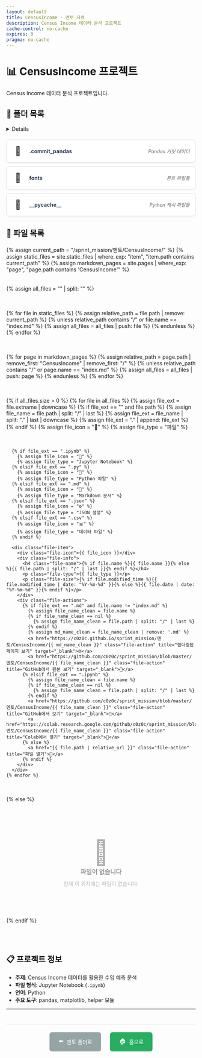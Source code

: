 ```yaml
---
layout: default
title: CensusIncome - 멘토 자료
description: Census Income 데이터 분석 프로젝트
cache-control: no-cache
expires: 0
pragma: no-cache
---
```


# 📊 CensusIncome 프로젝트

Census Income 데이터 분석 프로젝트입니다.

## 📁 폴더 목록

<details>
<ul>
{% for file in site.static_files %}
  {% if file.path contains 'CensusIncome' %}
    <li>Static File: {{ file.path }} ({{ file.name }})</li>
  {% endif %}
{% endfor %}
{% for page in site.pages %}
  {% if page.path contains 'CensusIncome' %}
    <li>Page: {{ page.path }} ({{ page.name }})</li>
  {% endif %}
{% endfor %}
</ul>
</details>

<div class="file-list">
  <div class="folder-item">
    <div class="item-link folder-display">
      <span class="item-icon">📂</span>
      <span class="item-name">.commit_pandas</span>
      <span class="item-desc">Pandas 커밋 데이터</span>
    </div>
  </div>
  
  <div class="folder-item">
    <div class="item-link folder-display">
      <span class="item-icon">📂</span>
      <span class="item-name">fonts</span>
      <span class="item-desc">폰트 파일들</span>
    </div>
  </div>
  
  <div class="folder-item">
    <div class="item-link folder-display">
      <span class="item-icon">📂</span>
      <span class="item-name">__pycache__</span>
      <span class="item-desc">Python 캐시 파일들</span>
    </div>
  </div>
</div>

## 📄 파일 목록

<div class="file-grid">
  {% assign current_path = "/sprint_mission/멘토/CensusIncome/" %}
  {% assign static_files = site.static_files | where_exp: "item", "item.path contains current_path" %}
  {% assign markdown_pages = site.pages | where_exp: "page", "page.path contains 'CensusIncome'" %}
  
  {% assign all_files = "" | split: "" %}
  
  <!-- Add static files -->
  {% for file in static_files %}
    {% assign relative_path = file.path | remove: current_path %}
    {% unless relative_path contains "/" or file.name == "index.md" %}
      {% assign all_files = all_files | push: file %}
    {% endunless %}
  {% endfor %}
  
  <!-- Add markdown pages -->
  {% for page in markdown_pages %}
    {% assign relative_path = page.path | remove_first: "CensusIncome" | remove_first: "/" %}
    {% unless relative_path contains "/" or page.name == "index.md" %}
      {% assign all_files = all_files | push: page %}
    {% endunless %}
  {% endfor %}
  
  {% if all_files.size > 0 %}
    {% for file in all_files %}
      {% assign file_ext = file.extname | downcase %}
      {% if file_ext == "" and file.path %}
        {% assign file_name = file.path | split: "/" | last %}
        {% assign file_ext = file_name | split: "." | last | downcase %}
        {% assign file_ext = "." | append: file_ext %}
      {% endif %}
      {% assign file_icon = "📄" %}
      {% assign file_type = "파일" %}
      
      {% if file_ext == ".ipynb" %}
        {% assign file_icon = "📓" %}
        {% assign file_type = "Jupyter Notebook" %}
      {% elsif file_ext == ".py" %}
        {% assign file_icon = "🐍" %}
        {% assign file_type = "Python 파일" %}
      {% elsif file_ext == ".md" %}
        {% assign file_icon = "📝" %}
        {% assign file_type = "Markdown 문서" %}
      {% elsif file_ext == ".json" %}
        {% assign file_icon = "⚙️" %}
        {% assign file_type = "JSON 설정" %}
      {% elsif file_ext == ".csv" %}
        {% assign file_icon = "📊" %}
        {% assign file_type = "데이터 파일" %}
      {% endif %}
      
      <div class="file-item">
        <div class="file-icon">{{ file_icon }}</div>
        <div class="file-info">
          <h4 class="file-name">{% if file.name %}{{ file.name }}{% else %}{{ file.path | split: "/" | last }}{% endif %}</h4>
          <p class="file-type">{{ file_type }}</p>
          <p class="file-size">{% if file.modified_time %}{{ file.modified_time | date: "%Y-%m-%d" }}{% else %}{{ file.date | date: "%Y-%m-%d" }}{% endif %}</p>
        </div>
        <div class="file-actions">
          {% if file_ext == ".md" and file.name != "index.md" %}
            {% assign file_name_clean = file.name %}
            {% if file_name_clean == nil %}
              {% assign file_name_clean = file.path | split: "/" | last %}
            {% endif %}
            {% assign md_name_clean = file_name_clean | remove: '.md' %}
            <a href="https://c0z0c.github.io/sprint_mission/멘토/CensusIncome/{{ md_name_clean }}" class="file-action" title="렌더링된 페이지 보기" target="_blank">🌐</a>
            <a href="https://github.com/c0z0c/sprint_mission/blob/master/멘토/CensusIncome/{{ file_name_clean }}" class="file-action" title="GitHub에서 원본 보기" target="_blank">📖</a>
          {% elsif file_ext == ".ipynb" %}
            {% assign file_name_clean = file.name %}
            {% if file_name_clean == nil %}
              {% assign file_name_clean = file.path | split: "/" | last %}
            {% endif %}
            <a href="https://github.com/c0z0c/sprint_mission/blob/master/멘토/CensusIncome/{{ file_name_clean }}" class="file-action" title="GitHub에서 보기" target="_blank">📖</a>
            <a href="https://colab.research.google.com/github/c0z0c/sprint_mission/blob/master/멘토/CensusIncome/{{ file_name_clean }}" class="file-action" title="Colab에서 열기" target="_blank">🚀</a>
          {% else %}
            <a href="{{ file.path | relative_url }}" class="file-action" title="파일 열기">📖</a>
          {% endif %}
        </div>
      </div>
    {% endfor %}
  {% else %}
    <div class="empty-message">
      <span class="empty-icon">📄</span>
      <h3>파일이 없습니다</h3>
      <p>현재 이 위치에는 파일이 없습니다.</p>
    </div>
  {% endif %}
</div>

## 📋 프로젝트 정보

- **주제**: Census Income 데이터를 활용한 수입 예측 분석
- **파일 형식**: Jupyter Notebook (`.ipynb`)
- **언어**: Python
- **주요 도구**: pandas, matplotlib, helper 모듈

---

<div class="navigation-footer">
  <a href="{{ site.baseurl }}/멘토/" class="nav-button back">
    <span class="nav-icon">⬅️</span> 멘토 폴더로
  </a>
  <a href="{{ site.baseurl }}/" class="nav-button home">
    <span class="nav-icon">🏠</span> 홈으로
  </a>
</div>

<style>
.file-list {
  margin: 20px 0;
}

.folder-item, .file-item {
  margin-bottom: 10px;
}

.item-link {
  display: flex;
  align-items: center;
  padding: 15px;
  background: white;
  border-radius: 8px;
  text-decoration: none;
  border: 1px solid #dee2e6;
  transition: all 0.3s ease;
  box-shadow: 0 2px 4px rgba(0,0,0,0.05);
}

.item-link:hover {
  transform: translateY(-2px);
  box-shadow: 0 4px 8px rgba(0,0,0,0.1);
  text-decoration: none;
}

.item-link.folder:hover, .folder-display:hover {
  background: #fff3e0;
  border-color: #ff9800;
}

.item-link.file:hover {
  background: #e8f5e8;
  border-color: #4caf50;
}

.folder-display, .file-display {
  cursor: default;
}

.item-icon {
  font-size: 24px;
  margin-right: 15px;
  width: 30px;
  text-align: center;
}

.item-name {
  font-weight: bold;
  color: #2c3e50;
  margin-right: 15px;
  flex: 1;
}

.item-desc {
  color: #666;
  font-size: 0.9em;
  font-style: italic;
}

/* File Grid Styles */
.file-grid {
  display: grid;
  grid-template-columns: repeat(auto-fill, minmax(300px, 1fr));
  gap: 20px;
  margin: 20px 0;
}

.file-item {
  background: white;
  border: 1px solid #e1e8ed;
  border-radius: 12px;
  padding: 20px;
  transition: all 0.3s ease;
  box-shadow: 0 2px 8px rgba(0,0,0,0.1);
  position: relative;
}

.file-item:hover {
  transform: translateY(-5px);
  box-shadow: 0 8px 25px rgba(0,0,0,0.15);
  border-color: #007acc;
}

.file-icon {
  font-size: 48px;
  text-align: center;
  margin-bottom: 15px;
}

.file-info {
  text-align: center;
  margin-bottom: 15px;
}

.file-name {
  margin: 0 0 8px 0;
  font-size: 16px;
  font-weight: 600;
  color: #2c3e50;
  word-break: break-word;
}

.file-type {
  margin: 0 0 5px 0;
  color: #666;
  font-size: 14px;
}

.file-size {
  margin: 0;
  color: #999;
  font-size: 12px;
}

.file-actions {
  display: flex;
  justify-content: center;
  gap: 8px;
  flex-wrap: wrap;
}

.file-action {
  display: inline-flex;
  align-items: center;
  justify-content: center;
  width: 40px;
  height: 40px;
  background: #f8f9fa;
  border: 1px solid #dee2e6;
  border-radius: 8px;
  text-decoration: none;
  font-size: 16px;
  transition: all 0.2s ease;
  color: #495057;
}

.file-action:hover {
  background: #007acc;
  color: white;
  border-color: #007acc;
  transform: scale(1.1);
  text-decoration: none;
}

.empty-message {
  text-align: center;
  padding: 60px 20px;
  color: #666;
  grid-column: 1 / -1;
}

.empty-icon {
  font-size: 64px;
  margin-bottom: 20px;
  opacity: 0.5;
}

.empty-message h3 {
  margin: 0 0 10px 0;
  color: #999;
}

.empty-message p {
  margin: 0;
  color: #bbb;
}

.navigation-footer {
  margin-top: 40px;
  padding-top: 20px;
  border-top: 1px solid #eee;
  text-align: center;
}

.nav-button {
  display: inline-flex;
  align-items: center;
  padding: 12px 24px;
  background: #3498db;
  color: white;
  border-radius: 6px;
  text-decoration: none;
  transition: all 0.3s ease;
  margin: 0 10px;
}

.nav-button:hover {
  background: #2980b9;
  transform: translateY(-2px);
  text-decoration: none;
  color: white;
}

.nav-button.home {
  background: #27ae60;
}

.nav-button.home:hover {
  background: #219a52;
}

.nav-button.back {
  background: #95a5a6;
}

.nav-button.back:hover {
  background: #7f8c8d;
}

.nav-icon {
  margin-right: 8px;
  font-size: 16px;
}
</style>
